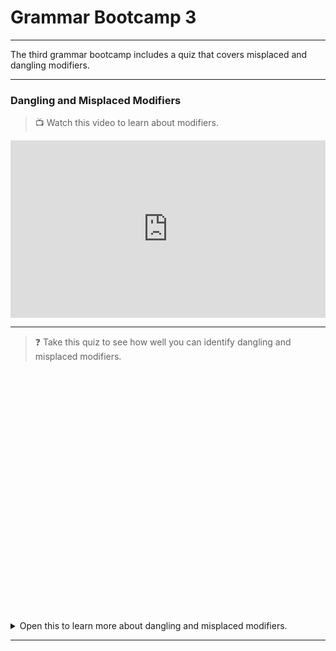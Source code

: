 # Grammar Bootcamp 3

---

The third grammar bootcamp includes a quiz that covers misplaced and dangling modifiers.

---

### Dangling and Misplaced Modifiers


> 📺 Watch this video to learn about modifiers.

<div style="position: relative; padding-bottom: 56.25%; height: 0;"><iframe src="https://www.youtube.com/embed/-tX34V_XGeQ" title="YouTube video player" frameborder="0" allow="accelerometer; autoplay; clipboard-write; encrypted-media; gyroscope; picture-in-picture" allowfullscreen style="position: absolute; top: 0; left: 0; width: 100%; height: 100%;"></iframe></div>

---

> ❓ Take this quiz to see how well you can identify dangling and misplaced modifiers.


<div data-tf-widget="hUWw6yIe" data-tf-iframe-props="title=Modifiers" data-tf-medium="snippet" style="width:100%;height:400px;"></div><script src="//embed.typeform.com/next/embed.js"></script>

<details>
<summary> Open this to learn more about dangling and misplaced modifiers.</summary>
    
- 📺 [Dangling and Misplaced Modifiers](https://youtu.be/M6AzQ99bYO8)
    
- 📖 [Avoiding Dangling and Misplaced Modifiers](https://webapps.towson.edu/ows/moduleDangling.htm)
 
- 📖 [Writing for Success - Chapter 2.7 Misplaced and Dangling Modifiers](https://open.lib.umn.edu/writingforsuccess/chapter/2-7-misplaced-and-dangling-modifiers/)
    
- 📖 Grammar Monster - [What Are Modifiers?](https://www.grammar-monster.com/glossary/modifiers_modify.htm)

</details>

---

